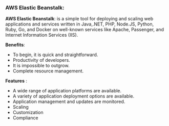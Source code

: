### AWS Elastic Beanstalk: 

**AWS Elastic Beanstalk**: is a simple tool for deploying and scaling web applications and services written in Java,.NET, PHP, Node.JS, Python, Ruby, Go, and Docker on well-known services like Apache, Passenger, and Internet Information Services (IIS).

**Benefits**:

- To begin, it is quick and straightforward.
- Productivity of developers.
- It is impossible to outgrow.
- Complete resource management.

**Features** :

- A wide range of application platforms are available.
- A variety of application deployment options are available.
- Application management and updates are monitored.
- Scaling
- Customization
- Compliance
